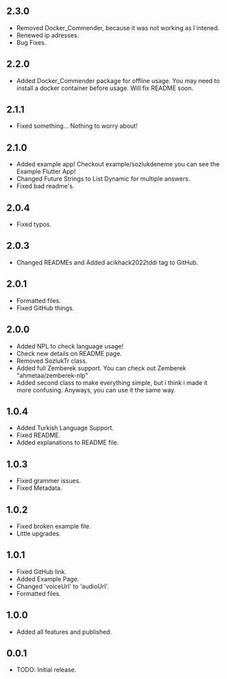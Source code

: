 ## 2.3.0
* Removed Docker_Commender, because it was not working as I intened.
* Renewed ip adresses.
* Bug Fixes.

## 2.2.0
* Added Docker_Commender package for offline usage. You may need to install a docker container before usage. Will fix README soon.

## 2.1.1
* Fixed something... Nothing to worry about!

## 2.1.0
* Added example app! Checkout example/sozlukdeneme you can see the Example Flutter App!
* Changed Future Strings to List Dynamic for multiple answers. 
* Fixed bad readme's.

## 2.0.4
* Fixed typos. 

## 2.0.3
* Changed READMEs and Added acikhack2022tddi tag to GitHub.

## 2.0.1
* Formatted files.
* Fixed GitHub things.

## 2.0.0
* Added NPL to check language usage!
* Check new details on README page.
* Removed SozlukTr class.
* Added full Zemberek support. You can check out Zemberek "ahmetaa/zemberek-nlp"
* Added second class to make everything simple, but i think i made it more confusing. Anyways, you can use it the same way.

## 1.0.4
* Added Turkish Language Support.
* Fixed README.
* Added explanations to README file.

## 1.0.3
* Fixed grammer issues.
* Fixed Metadata.

## 1.0.2
* Fixed broken example file.
* Little upgrades.

## 1.0.1
* Fixed GitHub link.
* Added Example Page.
* Changed 'voiceUrl' to 'audioUrl'.
* Formatted files.

## 1.0.0
* Added all features and published.

## 0.0.1

* TODO: Initial release.
